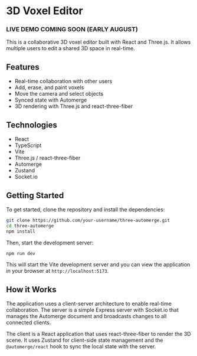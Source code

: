 # 3D Voxel Editor

### **LIVE DEMO COMING SOON (EARLY AUGUST)**

This is a collaborative 3D voxel editor built with React and Three.js. It allows multiple users to edit a shared 3D space in real-time.

## Features

- Real-time collaboration with other users
- Add, erase, and paint voxels
- Move the camera and select objects
- Synced state with Automerge
- 3D rendering with Three.js and react-three-fiber

## Technologies

- React
- TypeScript
- Vite
- Three.js / react-three-fiber
- Automerge
- Zustand
- Socket.io

## Getting Started

To get started, clone the repository and install the dependencies:

```bash
git clone https://github.com/your-username/three-automerge.git
cd three-automerge
npm install
```

Then, start the development server:

```bash
npm run dev
```

This will start the Vite development server and you can view the application in your browser at `http://localhost:5173`.

## How it Works

The application uses a client-server architecture to enable real-time collaboration. The server is a simple Express server with Socket.io that manages the Automerge document and broadcasts changes to all connected clients.

The client is a React application that uses react-three-fiber to render the 3D scene. It uses Zustand for client-side state management and the `@automerge/react` hook to sync the local state with the server.
